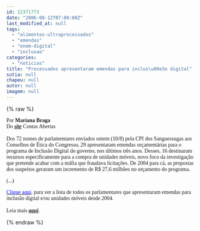 ```yaml
---
id: 12371773
date: "2006-08-12T07:00:00Z"
last_modified_at: null
tags:
  - "alimentos-ultraprocessados"
  - "emendas"
  - "enem-digital"
  - "inclusao"
categories:
  - "noticias"
title: "Processados apresentaram emendas para inclus\u00e3o digital"
sutia: null
chapeu: null
autor: null
imagem: null
---
```

{% raw %}
<p><B></p>
<p><P></B><FONT face=Verdana>Por <STRONG>Mariana Braga</STRONG><BR>Do <STRONG><EM><U><A href=\"https://contasabertas.uol.com.br/\" target=_blank>site</A></U></EM></STRONG> Contas Abertas<BR><BR>Dos 72 nomes de parlamentares enviados ontem (10/8) pela CPI dos Sanguessugas aos Conselhos de Ética do Congresso, 29 apresentaram emendas orçamentárias para o programa de Inclusão Digital do governo, nos últimos três anos. Desses, 16 destinaram recursos especificamente para a compra de unidades móveis, novo foco da investigação que pretende acabar com a máfia que fraudava licitações. De 2004 para cá, as propostas dos suspeitos geraram um incremento de R$ 27,6 milhões no orçamento do programa.</FONT></P></p>
<p><P><FONT face=Verdana>(...)</FONT></P></p>
<p><P><A href=\"https://www.contasabertas.com.br/noticias/imagens/EMENDAS%20MATERIA%20SANGUESSUGAS.xls\" target=_blank><U><FONT color=#0000ff><FONT face=Verdana>Clique aqui</FONT></U></FONT></A><FONT face=Verdana>, para ver a lista de todos os parlamentares que apresentaram emendas para inclusão digital e/ou unidades móveis desde 2004.<BR><BR>Leia mais <STRONG><EM><U><A href=\"https://contasabertas.uol.com.br/noticias/detalhes_noticias.asp?auto=1472\" target=_blank>aqui</A></U></EM></STRONG>.</FONT></P> </p>
{% endraw %}
